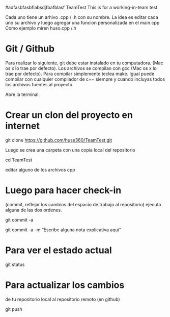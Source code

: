 #adfasbfasbflabsdjfbafblasf TeamTest
This is for a working-in-team test

Cada uno tiene un arhivo .cpp / .h con su nombre. 
La idea es editar cada uno su archivo y luego agregar una funcion personalizada en el main.cpp
Como ejemplo miren huso.cpp /.h


# Git / Github

Para realizar lo siguiente, git debe estar instalado en tu computadora. (Mac os x lo trae por defecto).
Los archivos se compilan con gcc (Mac os x lo trae por defecto).
Para compilar simplemente teclea make.
Igual puede compilar con cualquier compilador de c++ siempre y cuando incluyas todos los archivos fuentes al proyecto.


Abre la terminal.


# Crear un clon del proyecto en internet

git clone https://github.com/huse360/TeamTest.git


Luego se crea una carpeta con una copia local del repositorio

cd TeamTest 

editar alguno de los archivos cpp


# Luego para hacer check-in 

(commit, reflejar los cambios del espacio de trabajo al repositorio) ejecuta alguna de las dos ordenes.

git commit -a

git commit -a -m “Escribe alguna nota explicativa aquí”


# Para ver el estado actual

git status

# Para actualizar los cambios 

de tu repositorio local al repositorio remoto (en github)

git push
